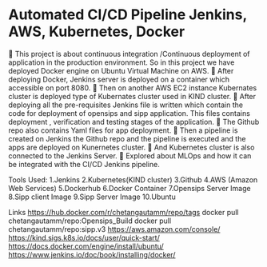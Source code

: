 # Automated CI/CD Pipeline  Jenkins, AWS, Kubernetes, Docker
	This project is about continuous integration /Continuous deployment of application in the production environment. So in this project we have deployed Docker engine on Ubuntu Virtual Machine on AWS.
	After deploying Docker, Jenkins server is deployed on a container which accessible on port 8080.
	Then on another AWS EC2 instance Kubernates cluster is deployed type of Kubernates cluster used in KIND cluster.
	After deploying all the pre-requisites Jenkins file is written which contain the code for deployment of opensips and sipp application. This files contains deployment , verification and testing stages of the application.
	The Github repo also contains Yaml files for app deployment.
	Then a pipeline is created on Jenkins the Github repo and the pipeline is executed and the apps are deployed on Kunernetes cluster.
	And Kubernetes cluster is also connected to the Jenkins Server. 
	Explored about MLOps and how it can be integrated with the CI/CD Jenkins pipeline.

Tools Used:
1.Jenkins
2.Kubernetes(KIND cluster) 
3.Github
4.AWS (Amazon Web Services)
5.Dockerhub
6.Docker Container
7.Opensips Server Image
8.Sipp client Image
9.Sipp Server Image
10.Ubuntu

Links
https://hub.docker.com/r/chetangautamm/repo/tags
            docker pull chetangautamm/repo:Opensips_Build
            docker pull chetangautamm/repo:sipp.v3
https://aws.amazon.com/console/
https://kind.sigs.k8s.io/docs/user/quick-start/
https://docs.docker.com/engine/install/ubuntu/
https://www.jenkins.io/doc/book/installing/docker/
